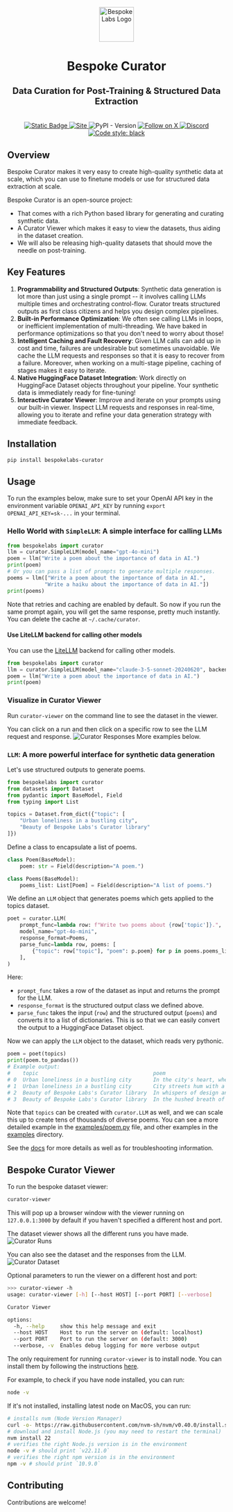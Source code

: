 <p align="center">
  <a href="https://bespokelabs.ai/" target="_blank">
    <picture>
      <source media="(prefers-color-scheme: light)" width="80px" srcset="https://raw.githubusercontent.com/bespokelabsai/curator/main/docs/Bespoke-Labs-Logomark-Red.png">
      <img alt="Bespoke Labs Logo" width="80px" src="https://raw.githubusercontent.com/bespokelabsai/curator/main/docs/Bespoke-Labs-Logomark-Red-on-Black.png">
    </picture>
  </a>
</p>

<h1 align="center">Bespoke Curator</h1>
<h3 align="center" style="font-size: 20px; margin-bottom: 4px">Data Curation for Post-Training & Structured Data Extraction</h3>
<br/>
<p align="center">
  <a href="https://docs.bespokelabs.ai/">
    <img alt="Static Badge" src="https://img.shields.io/badge/Docs-docs.bespokelabs.ai-blue?style=flat&link=https%3A%2F%2Fdocs.bespokelabs.ai">
  </a>
  <a href="https://bespokelabs.ai/">
    <img alt="Site" src="https://img.shields.io/badge/Site-bespokelabs.ai-blue?link=https%3A%2F%2Fbespokelabs.ai"/>
  </a>
  <img alt="PyPI - Version" src="https://img.shields.io/pypi/v/bespokelabs-curator">
  <a href="https://twitter.com/bespokelabsai">
    <img src="https://img.shields.io/twitter/follow/bespokelabsai" alt="Follow on X" />
  </a>
  <a href="https://discord.gg/KqpXvpzVBS">
    <img alt="Discord" src="https://img.shields.io/discord/1230990265867698186">
  </a>
  <a href="https://github.com/psf/black">
    <img alt="Code style: black" src="https://img.shields.io/badge/Code%20style-black-000000.svg">
  </a>
</p>

## Overview

Bespoke Curator makes it very easy to create high-quality synthetic data at scale, which you can use to finetune models or use for structured data extraction at scale.

Bespoke Curator is an open-source project:
* That comes with a rich Python based library for generating and curating synthetic data.
* A Curator Viewer which makes it easy to view the datasets, thus aiding in the dataset creation.
* We will also be releasing high-quality datasets that should move the needle on post-training.

## Key Features

1. **Programmability and Structured Outputs**: Synthetic data generation is lot more than just using a single prompt -- it involves calling LLMs multiple times and orchestrating control-flow. Curator treats structured outputs as first class citizens and helps you design complex pipelines.
2. **Built-in Performance Optimization**: We often see calling LLMs in loops, or inefficient implementation of multi-threading. We have baked in performance optimizations so that you don't need to worry about those!
3. **Intelligent Caching and Fault Recovery**: Given LLM calls can add up in cost and time, failures are undesirable but sometimes unavoidable. We cache the LLM requests and responses so that it is easy to recover from a failure. Moreover, when working on a multi-stage pipeline, caching of stages makes it easy to iterate.
4. **Native HuggingFace Dataset Integration**: Work directly on HuggingFace Dataset objects throughout your pipeline. Your synthetic data is immediately ready for fine-tuning!
5. **Interactive Curator Viewer**: Improve and iterate on your prompts using our built-in viewer. Inspect LLM requests and responses in real-time, allowing you to iterate and refine your data generation strategy with immediate feedback.

## Installation

```bash
pip install bespokelabs-curator
```

## Usage
To run the examples below, make sure to set your OpenAI API key in
the environment variable `OPENAI_API_KEY` by running `export OPENAI_API_KEY=sk-...` in your terminal.

### Hello World with `SimpleLLM`: A simple interface for calling LLMs

```python
from bespokelabs import curator
llm = curator.SimpleLLM(model_name="gpt-4o-mini")
poem = llm("Write a poem about the importance of data in AI.")
print(poem)
# Or you can pass a list of prompts to generate multiple responses.
poems = llm(["Write a poem about the importance of data in AI.",
            "Write a haiku about the importance of data in AI."])
print(poems)
```
Note that retries and caching are enabled by default.
So now if you run the same prompt again, you will get the same response, pretty much instantly.
You can delete the cache at `~/.cache/curator`.

#### Use LiteLLM backend for calling other models
You can use the [LiteLLM](https://docs.litellm.ai/docs/providers) backend for calling other models.

```python
from bespokelabs import curator
llm = curator.SimpleLLM(model_name="claude-3-5-sonnet-20240620", backend="litellm")
poem = llm("Write a poem about the importance of data in AI.")
print(poem)
```

### Visualize in Curator Viewer
Run `curator-viewer` on the command line to see the dataset in the viewer.

You can click on a run and then click on a specific row to see the LLM request and response.
![Curator Responses](docs/curator-responses.png)
More examples below.

### `LLM`: A more powerful interface for synthetic data generation

Let's use structured outputs to generate poems.
```python
from bespokelabs import curator
from datasets import Dataset
from pydantic import BaseModel, Field
from typing import List

topics = Dataset.from_dict({"topic": [
    "Urban loneliness in a bustling city",
    "Beauty of Bespoke Labs's Curator library"
]})
```

Define a class to encapsulate a list of poems.
```python
class Poem(BaseModel):
    poem: str = Field(description="A poem.")

class Poems(BaseModel):
    poems_list: List[Poem] = Field(description="A list of poems.")
```

We define an `LLM` object that generates poems which gets applied to the topics dataset.
```python
poet = curator.LLM(
    prompt_func=lambda row: f"Write two poems about {row['topic']}.",
    model_name="gpt-4o-mini",
    response_format=Poems,
    parse_func=lambda row, poems: [
        {"topic": row["topic"], "poem": p.poem} for p in poems.poems_list
    ],
)
```
Here:
* `prompt_func` takes a row of the dataset as input and returns the prompt for the LLM.
* `response_format` is the structured output class we defined above.
* `parse_func` takes the input (`row`) and the structured output (`poems`) and converts it to a list of dictionaries. This is so that we can easily convert the output to a HuggingFace Dataset object.

Now we can apply the `LLM` object to the dataset, which reads very pythonic.
```python
poem = poet(topics)
print(poem.to_pandas())
# Example output:
#    topic                                     poem
# 0  Urban loneliness in a bustling city       In the city's heart, where the sirens wail,\nA...
# 1  Urban loneliness in a bustling city       City streets hum with a bittersweet song,\nHor...
# 2  Beauty of Bespoke Labs's Curator library  In whispers of design and crafted grace,\nBesp...
# 3  Beauty of Bespoke Labs's Curator library  In the hushed breath of parchment and ink,\nBe...
```
Note that `topics` can be created with `curator.LLM` as well,
and we can scale this up to create tens of thousands of diverse poems.
You can see a more detailed example in the [examples/poem.py](https://github.com/bespokelabsai/curator/blob/mahesh/update_doc/examples/poem.py) file,
and other examples in the [examples](https://github.com/bespokelabsai/curator/blob/mahesh/update_doc/examples) directory.

See the [docs](https://docs.bespokelabs.ai/) for more details as well as
for troubleshooting information.

## Bespoke Curator Viewer

To run the bespoke dataset viewer:

```bash
curator-viewer
```

This will pop up a browser window with the viewer running on `127.0.0.1:3000` by default if you haven't specified a different host and port.

The dataset viewer shows all the different runs you have made.
![Curator Runs](docs/curator-runs.png)

You can also see the dataset and the responses from the LLM.
![Curator Dataset](docs/curator-dataset.png)


Optional parameters to run the viewer on a different host and port:
```bash
>>> curator-viewer -h
usage: curator-viewer [-h] [--host HOST] [--port PORT] [--verbose]

Curator Viewer

options:
  -h, --help     show this help message and exit
  --host HOST    Host to run the server on (default: localhost)
  --port PORT    Port to run the server on (default: 3000)
  --verbose, -v  Enables debug logging for more verbose output
```

The only requirement for running `curator-viewer` is to install node. You can install them by following the instructions [here](https://nodejs.org/en/download/package-manager).

For example, to check if you have node installed, you can run:

```bash
node -v
```

If it's not installed, installing latest node on MacOS, you can run:

```bash
# installs nvm (Node Version Manager)
curl -o- https://raw.githubusercontent.com/nvm-sh/nvm/v0.40.0/install.sh | bash
# download and install Node.js (you may need to restart the terminal)
nvm install 22
# verifies the right Node.js version is in the environment
node -v # should print `v22.11.0`
# verifies the right npm version is in the environment
npm -v # should print `10.9.0`
```

## Contributing
Contributions are welcome!
